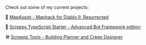 Check out some of my current projects:

:scroll: [MapAssist - Maphack for Diablo II: Resurrected](https://mapassist.github.io)

:rocket: [Screeps TypeScript Starter - Advanced Bot Framework edition](https://github.com/admon84/screeps-typescript-starter)

:hammer_and_wrench: [Screeps Tools - Building Planner and Creep Designer](https://screeps.admon.dev)
